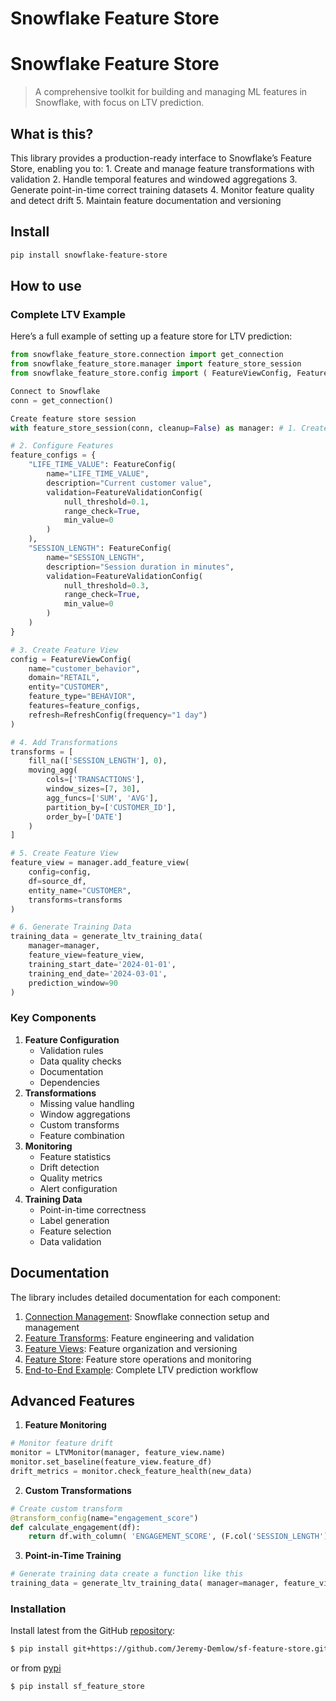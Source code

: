 # Snowflake Feature Store


<!-- WARNING: THIS FILE WAS AUTOGENERATED! DO NOT EDIT! -->

# Snowflake Feature Store

> A comprehensive toolkit for building and managing ML features in
> Snowflake, with focus on LTV prediction.

## What is this?

This library provides a production-ready interface to Snowflake’s
Feature Store, enabling you to: 1. Create and manage feature
transformations with validation 2. Handle temporal features and windowed
aggregations 3. Generate point-in-time correct training datasets 4.
Monitor feature quality and detect drift 5. Maintain feature
documentation and versioning

## Install

``` bash
pip install snowflake-feature-store
```

## How to use

### Complete LTV Example

Here’s a full example of setting up a feature store for LTV prediction:

``` python
from snowflake_feature_store.connection import get_connection
from snowflake_feature_store.manager import feature_store_session 
from snowflake_feature_store.config import ( FeatureViewConfig, FeatureConfig, FeatureValidationConfig )

Connect to Snowflake
conn = get_connection()

Create feature store session
with feature_store_session(conn, cleanup=False) as manager: # 1. Create Customer Entity manager.add_entity( name="CUSTOMER", join_keys=["CUSTOMER_ID"], description="Customer entity for LTV prediction" )

# 2. Configure Features
feature_configs = {
    "LIFE_TIME_VALUE": FeatureConfig(
        name="LIFE_TIME_VALUE",
        description="Current customer value",
        validation=FeatureValidationConfig(
            null_threshold=0.1,
            range_check=True,
            min_value=0
        )
    ),
    "SESSION_LENGTH": FeatureConfig(
        name="SESSION_LENGTH",
        description="Session duration in minutes",
        validation=FeatureValidationConfig(
            null_threshold=0.3,
            range_check=True,
            min_value=0
        )
    )
}

# 3. Create Feature View
config = FeatureViewConfig(
    name="customer_behavior",
    domain="RETAIL",
    entity="CUSTOMER",
    feature_type="BEHAVIOR",
    features=feature_configs,
    refresh=RefreshConfig(frequency="1 day")
)

# 4. Add Transformations
transforms = [
    fill_na(['SESSION_LENGTH'], 0),
    moving_agg(
        cols=['TRANSACTIONS'],
        window_sizes=[7, 30],
        agg_funcs=['SUM', 'AVG'],
        partition_by=['CUSTOMER_ID'],
        order_by=['DATE']
    )
]

# 5. Create Feature View
feature_view = manager.add_feature_view(
    config=config,
    df=source_df,
    entity_name="CUSTOMER",
    transforms=transforms
)

# 6. Generate Training Data
training_data = generate_ltv_training_data(
    manager=manager,
    feature_view=feature_view,
    training_start_date='2024-01-01',
    training_end_date='2024-03-01',
    prediction_window=90
)
```

### Key Components

1.  **Feature Configuration**
    - Validation rules
    - Data quality checks
    - Documentation
    - Dependencies
2.  **Transformations**
    - Missing value handling
    - Window aggregations
    - Custom transforms
    - Feature combination
3.  **Monitoring**
    - Feature statistics
    - Drift detection
    - Quality metrics
    - Alert configuration
4.  **Training Data**
    - Point-in-time correctness
    - Label generation
    - Feature selection
    - Data validation

## Documentation

The library includes detailed documentation for each component:

1.  [Connection Management](./01_connection.ipynb): Snowflake connection
    setup and management
2.  [Feature Transforms](./02_transforms.ipynb): Feature engineering and
    validation
3.  [Feature Views](./03_feature_view.ipynb): Feature organization and
    versioning
4.  [Feature Store](./04_manager.ipynb): Feature store operations and
    monitoring
5.  [End-to-End Example](./06_simple_example.ipynb): Complete LTV
    prediction workflow

## Advanced Features

1.  **Feature Monitoring**

``` python
# Monitor feature drift
monitor = LTVMonitor(manager, feature_view.name) 
monitor.set_baseline(feature_view.feature_df) 
drift_metrics = monitor.check_feature_health(new_data)
```

2.  **Custom Transformations**

``` python
# Create custom transform
@transform_config(name="engagement_score")
def calculate_engagement(df): 
    return df.with_column( 'ENGAGEMENT_SCORE', (F.col('SESSION_LENGTH') + F.col('TIME_ON_APP')) / 2.0 )
```

3.  **Point-in-Time Training**

``` python
# Generate training data create a function like this
training_data = generate_ltv_training_data( manager=manager, feature_view=feature_view, training_start_date='2024-01-01', prediction_window=90 )
```

### Installation

Install latest from the GitHub
[repository](https://github.com/Jeremy-Demlow/sf-feature-store):

``` sh
$ pip install git+https://github.com/Jeremy-Demlow/sf-feature-store.git
```

or from [pypi](https://pypi.org/project/sf-feature-store/)

``` sh
$ pip install sf_feature_store
```
